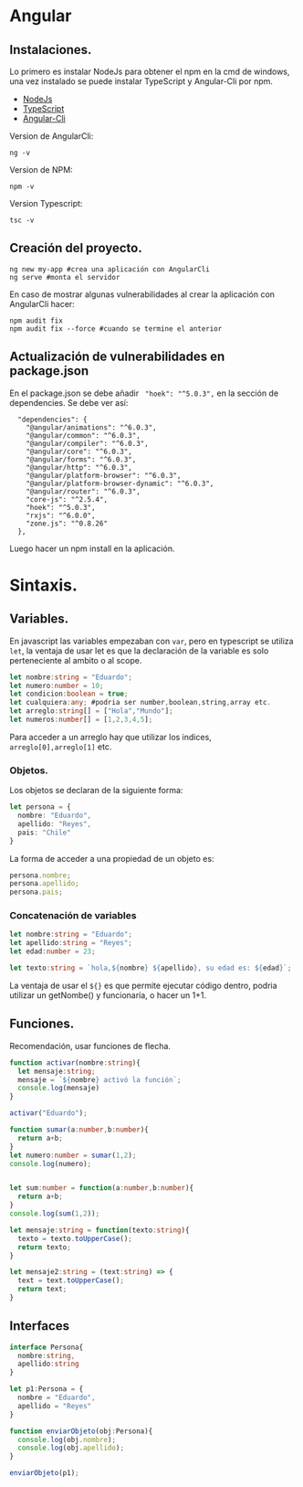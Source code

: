 # Angular

## Instalaciones.
Lo primero es instalar NodeJs para obtener el npm en la cmd de windows, una vez instalado se puede instalar TypeScript y Angular-Cli por npm.
* [NodeJs](https://nodejs.org/es/)
* [TypeScript](https://www.typescriptlang.org/)
* [Angular-Cli](https://cli.angular.io/)

Version de AngularCli:
```shell
ng -v
```
Version de NPM:
```shell
npm -v
```
Version Typescript:
```shell
tsc -v
```

## Creación del proyecto.
```shell
ng new my-app #crea una aplicación con AngularCli
ng serve #monta el servidor
```
En caso de mostrar algunas vulnerabilidades al crear la aplicación con AngularCli hacer:
```shell
npm audit fix
npm audit fix --force #cuando se termine el anterior
```

## Actualización de vulnerabilidades en package.json
En el package.json se debe añadir ` "hoek": "^5.0.3",` en la sección de dependencies.
Se debe ver así:
```typescript=
  "dependencies": {
    "@angular/animations": "^6.0.3",
    "@angular/common": "^6.0.3",
    "@angular/compiler": "^6.0.3",
    "@angular/core": "^6.0.3",
    "@angular/forms": "^6.0.3",
    "@angular/http": "^6.0.3",
    "@angular/platform-browser": "^6.0.3",
    "@angular/platform-browser-dynamic": "^6.0.3",
    "@angular/router": "^6.0.3",
    "core-js": "^2.5.4",
    "hoek": "^5.0.3",
    "rxjs": "^6.0.0",
    "zone.js": "^0.8.26"
  },
```
Luego hacer un npm install en la aplicación.

# Sintaxis.

## Variables.
En javascript las variables empezaban con `var`, pero en typescript se utiliza `let`, la ventaja de usar let es que la declaración de la variable es solo perteneciente al ambito o al scope.
```typescript
let nombre:string = "Eduardo";
let numero:number = 10;
let condicion:boolean = true;
let cualquiera:any; #podria ser number,boolean,string,array etc.
let arreglo:string[] = ["Hola","Mundo"];
let numeros:number[] = [1,2,3,4,5];
```
Para acceder a un arreglo hay que utilizar los indices, `arreglo[0],arreglo[1]` etc.

### Objetos.
Los objetos se declaran de la siguiente forma:
```typescript
let persona = {
  nombre: "Eduardo",
  apellido: "Reyes",
  pais: "Chile"
}
```
La forma de acceder a una propiedad de un objeto es:
```typescript
persona.nombre;
persona.apellido;
persona.pais;
```

### Concatenación de variables
```typescript
let nombre:string = "Eduardo";
let apellido:string = "Reyes";
let edad:number = 23;

let texto:string = `hola,${nombre} ${apellido}, su edad es: ${edad}`;
```
La ventaja de usar el `${}` es que permite ejecutar código dentro, podria utilizar un getNombe() y funcionaría, o hacer un 1+1.

## Funciones.
Recomendación, usar funciones de flecha.
```typescript
function activar(nombre:string){
  let mensaje:string;
  mensaje = `${nombre} activó la función`;
  console.log(mensaje)
}

activar("Eduardo");

function sumar(a:number,b:number){
  return a+b;
}
let numero:number = sumar(1,2);
console.log(numero);


let sum:number = function(a:number,b:number){
  return a+b;
}
console.log(sum(1,2));

let mensaje:string = function(texto:string){
  texto = texto.toUpperCase();
  return texto;
}

let mensaje2:string = (text:string) => {
  text = text.toUpperCase();
  return text;
}
```

## Interfaces

```typescript
interface Persona{
  nombre:string,
  apellido:string
}

let p1:Persona = {
  nombre = "Eduardo",
  apellido = "Reyes"
}

function enviarObjeto(obj:Persona){
  console.log(obj.nombre);
  console.log(obj.apellido);
}

enviarObjeto(p1);
```

